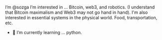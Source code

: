  I’m @sozga
I’m interested in ... Bitcoin, web3, and robotics. (I understand that Bitcoin maximalism and Web3 may not go hand in hand). I'm also interested in essential systems in the physical world. Food, transportation, etc. 
- 🌱 I’m currently learning ... python.

<!---
sozga/sozga is a ✨ special ✨ repository because its `README.md` (this file) appears on your GitHub profile.
You can click the Preview link to take a look at your changes.
--->
